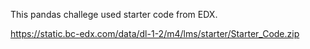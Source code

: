 This pandas challege used starter code from EDX.

https://static.bc-edx.com/data/dl-1-2/m4/lms/starter/Starter_Code.zip
